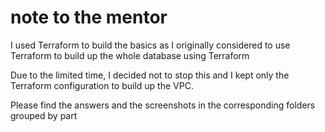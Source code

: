 # note to the mentor

I used Terraform to build the basics as I originally considered to use Terraform to build up the whole database using Terraform

Due to the limited time, I decided not to stop this and I kept only the Terraform configuration to build up the VPC.

Please find the answers and the screenshots in the corresponding folders grouped by part